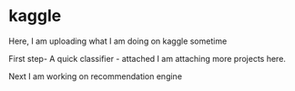 # kaggle
Here, I am uploading what I am doing on kaggle sometime

First step- A quick classifier - attached 
I am attaching more projects here. 

Next I am working on recommendation engine
